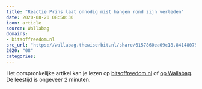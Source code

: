 ```yaml
---
title: "Reactie Prins laat onnodig mist hangen rond zijn verleden"
date: 2020-08-20 08:50:30
icon: article
source: Wallabag
domains:
- bitsoffreedom.nl
src_url: "https://wallabag.thewiserbit.nl/share/6157860ea09c18.84148075"
2020: "08"
categories:
---
```

Het oorspronkelijke artikel kan je lezen op [bitsoffreedom.nl](https://www.bitsoffreedom.nl/2019/07/02/reactie-prins-laat-onnodig-mist-hangen-rond-zijn-verleden/) of [op Wallabag](https://wallabag.thewiserbit.nl/share/6157860ea09c18.84148075). De leestijd is ongeveer 2 minuten.